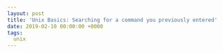 ```yaml
---
layout: post
title: 'Unix Basics: Searching for a command you previously entered'
date: 2019-02-10 00:00:00 +0000
tags:
  unix
---
```



<!--
https://www.computerhope.com/unix/utee.htm
https://linux.101hacks.com/unix/tee-command-examples/
(See also: [`kebab-case`](https://en.wikipedia.org/wiki/Letter_case#Special_case_styles),
[`SCREAMING_SNAKE_CASE`](https://github.com/rubocop-hq/rubocop/blob/4a0d6361d0065ca16ba19bdf3b3d6c4623e14adc/lib/rubocop/cop/naming/constant_name.rb#L7).)
-->
